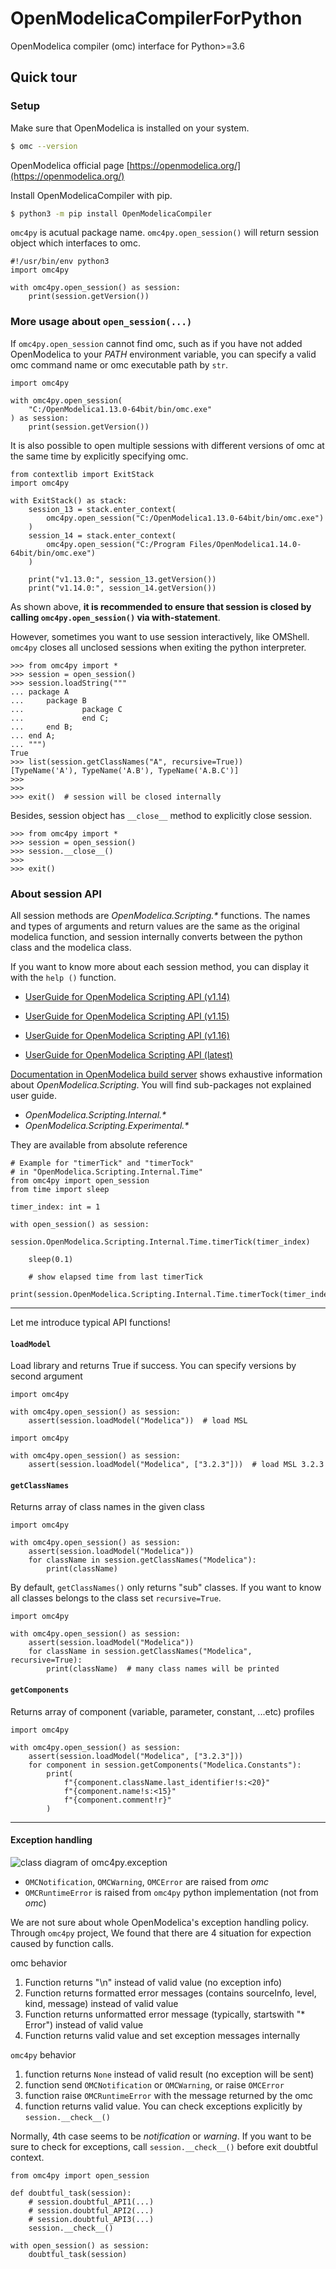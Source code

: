 # OpenModelicaCompilerForPython
OpenModelica compiler (omc) interface for Python>=3.6

## Quick tour

### Setup

Make sure that OpenModelica is installed on your system.

```bash
$ omc --version
```

OpenModelica official page [https://openmodelica.org/](https://openmodelica.org/)

Install OpenModelicaCompiler with pip.

```bash
$ python3 -m pip install OpenModelicaCompiler
```

`omc4py` is acutual package name. `omc4py.open_session()` will return session object which interfaces to omc.

```python3
#!/usr/bin/env python3
import omc4py

with omc4py.open_session() as session:
    print(session.getVersion())
```

### More usage about `open_session(...)`

If `omc4py.open_session` cannot find omc, such as if you have not added OpenModelica to your _PATH_ environment variable, you can specify a valid omc command name or omc executable path by `str`.

```python3
import omc4py

with omc4py.open_session(
    "C:/OpenModelica1.13.0-64bit/bin/omc.exe"
) as session:
    print(session.getVersion())
```

It is also possible to open multiple sessions with different versions of omc at the same time by explicitly specifying omc.

```python3
from contextlib import ExitStack
import omc4py

with ExitStack() as stack:
    session_13 = stack.enter_context(
        omc4py.open_session("C:/OpenModelica1.13.0-64bit/bin/omc.exe")
    )
    session_14 = stack.enter_context(
        omc4py.open_session("C:/Program Files/OpenModelica1.14.0-64bit/bin/omc.exe")
    )

    print("v1.13.0:", session_13.getVersion())
    print("v1.14.0:", session_14.getVersion())
```

As shown above, __it is recommended to ensure that session is closed by calling `omc4py.open_session()` via with-statement__.

However, sometimes you want to use session interactively, like OMShell. `omc4py` closes all unclosed sessions when exiting the python interpreter.

```python3
>>> from omc4py import *
>>> session = open_session()
>>> session.loadString("""
... package A
...     package B
...             package C
...             end C;
...     end B;
... end A;
... """)
True
>>> list(session.getClassNames("A", recursive=True))
[TypeName('A'), TypeName('A.B'), TypeName('A.B.C')]
>>>
>>>
>>> exit()  # session will be closed internally
```

Besides, session object has `__close__` method to explicitly close session.

```python3
>>> from omc4py import *
>>> session = open_session()
>>> session.__close__()
>>>
>>> exit()
```

### About session API

All session methods are _OpenModelica.Scripting.*_ functions. The names and types of arguments and return values are the same as the original modelica function, and session internally converts between the python class and the modelica class.

If you want to know more about each session method, you can display it with the `help ()` function.

- [UserGuide for OpenModelica Scripting API (v1.14)](https://www.openmodelica.org/doc/OpenModelicaUsersGuide/1.14/scripting_api.html)
- [UserGuide for OpenModelica Scripting API (v1.15)](https://www.openmodelica.org/doc/OpenModelicaUsersGuide/1.15/scripting_api.html)
- [UserGuide for OpenModelica Scripting API (v1.16)](https://www.openmodelica.org/doc/OpenModelicaUsersGuide/1.16/scripting_api.html)

- [UserGuide for OpenModelica Scripting API (latest)](https://www.openmodelica.org/doc/OpenModelicaUsersGuide/latest/scripting_api.html)


[Documentation in OpenModelica build server](https://build.openmodelica.org/Documentation/OpenModelica.Scripting.html) shows exhaustive information about _OpenModelica.Scripting_. You will find sub-packages not explained user guide.

- _OpenModelica.Scripting.Internal.*_
- _OpenModelica.Scripting.Experimental.*_

They are available from absolute reference

```python3
# Example for "timerTick" and "timerTock"
# in "OpenModelica.Scripting.Internal.Time"
from omc4py import open_session
from time import sleep

timer_index: int = 1

with open_session() as session:
    session.OpenModelica.Scripting.Internal.Time.timerTick(timer_index)

    sleep(0.1)

    # show elapsed time from last timerTick
    print(session.OpenModelica.Scripting.Internal.Time.timerTock(timer_index))
```

- - -

Let me introduce typical API functions!

#### `loadModel`

Load library and returns True if success. You can specify versions by second argument

```python3
import omc4py

with omc4py.open_session() as session:
    assert(session.loadModel("Modelica"))  # load MSL
```

```python3
import omc4py

with omc4py.open_session() as session:
    assert(session.loadModel("Modelica", ["3.2.3"]))  # load MSL 3.2.3
```

#### `getClassNames`

Returns array of class names in the given class

```python3
import omc4py

with omc4py.open_session() as session:
    assert(session.loadModel("Modelica"))
    for className in session.getClassNames("Modelica"):
        print(className)
```

By default, `getClassNames()` only returns "sub" classes. If you want to know all classes belongs to the class set `recursive=True`.

```python3
import omc4py

with omc4py.open_session() as session:
    assert(session.loadModel("Modelica"))
    for className in session.getClassNames("Modelica", recursive=True):
        print(className)  # many class names will be printed
```

#### `getComponents`

Returns array of component (variable, parameter, constant, ...etc) profiles

```python3
import omc4py

with omc4py.open_session() as session:
    assert(session.loadModel("Modelica", ["3.2.3"]))
    for component in session.getComponents("Modelica.Constants"):
        print(
            f"{component.className.last_identifier!s:<20}"
            f"{component.name!s:<15}"
            f"{component.comment!r}"
        )
```

- - -

#### Exception handling

<!--
@startuml
namespace omc4py.exception {
    OMCException <-- OMCNotification
    OMCException <-- OMCWarning
    OMCException <-- OMCError
    OMCException <-- OMCRuntimeError
}

Exception <-- omc4py.exception.OMCException

Exception <-ri- Warning
Warning <-- omc4py.exception.OMCNotification
Warning <-- omc4py.exception.OMCWarning

Exception <-ri- RuntimeError
RuntimeError <-- omc4py.exception.OMCRuntimeError
@enduml
-->
![class diagram of omc4py.exception](http://www.plantuml.com/plantuml/svg/SoWkIImgAStDuSfBp4qjBaXCJbN8pqqsAQZKIwr8JYqeoSpFKwZcKW02VrzdLxYGZQukIC0lloGpBJCv4II6Kr5uOb5UPbuwJddNegBy8fooGQLv9PcvgH15jLnSA0emtAg7R0Igug9CNGMOKw0qTYFG_4LGCLGUqpOKfoDpS1g5eiCXDIy563C0)

- `OMCNotification`, `OMCWarning`, `OMCError` are raised from _omc_
- `OMCRuntimeError` is raised from `omc4py` python implementation (not from _omc_)

We are not sure about whole OpenModelica's exception handling policy.
Through `omc4py` project, We found that there are 4 situation for expection caused by function calls.

omc behavior

1. Function returns "\n" instead of valid value (no exception info)
1. Function returns formatted error messages (contains sourceInfo, level, kind, message) instead of valid value
1. Function returns unformatted error message (typically, startswith "* Error") instead of valid value
1. Function returns valid value and set exception messages internally

`omc4py` behavior

1) function returns `None` instead of valid result (no exception will be sent)
1) function send `OMCNotification` or `OMCWarning`, or raise `OMCError`
1) function raise `OMCRuntimeError` with the message returned by the omc
1) function returns valid value. You can check exceptions explicitly by `session.__check__()`

Normally, 4th case seems to be _notification_ or _warning_. If you want to be sure to check for exceptions, call `session.__check__()` before exit doubtful context.

```python3
from omc4py import open_session

def doubtful_task(session):
    # session.doubtful_API1(...)
    # session.doubtful_API2(...)
    # session.doubtful_API3(...)
    session.__check__()

with open_session() as session:
    doubtful_task(session)
```
